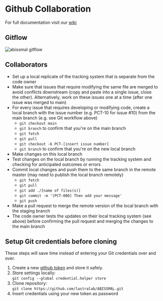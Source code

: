 # Github Collaboration


For full documentation visit our [wiki](https://github.com/lastralab/ABISSMAL/wiki)

## Gitflow
![abissmal gitflow](https://user-images.githubusercontent.com/22894897/150058257-d3c12516-95c2-45c8-b1d3-2591c44f5616.png)

## Collaborators

* Set up a local replicate of the tracking system that is separate from the code owner
* Make sure that issues that require modifying the same file are merged to avoid conflicts downstream (copy and paste into a single issue, close the other). Alternatively, work on these issues one at a time (after one issue was merged to main)
* For every issue that requires developing or modifying code, create a local branch with the issue number (e.g. PCT-10 for issue #10) from the main branch (e.g. see Git workflow above)
    * `git checkout main`
    * `git branch` to confirm that you're on the main branch
    * `git fetch`
    * `git pull`
    * `git checkout -b PCT-[insert issue number]`
    *  `git branch` to confirm that you're on the new local branch
* Make changes on this local branch
* Test changes on the local branch by running the tracking system and checking for anticipated outcomes or errors
* Commit local changes and push them to the same branch in the remote master (may need to publish the local branch remotely)
    * `git fetch`
    * `git pull`
    * `git add ./[name of files(s)]`
    * `git commit -m '[PCT-000] Then add your message'`
    * `git push`
* Make a pull request to merge the remote version of the local branch with the staging branch
* The code owner tests the updates on their local tracking system (see above) before confirming the pull request and merging the changes to the main branch

<h2>Setup Git credentials before cloning</h2>

These steps will save time instead of entering your Git credentials over and over.

1. Create a new <a href="https://docs.github.com/en/authentication/keeping-your-account-and-data-secure/creating-a-personal-access-token" target="_blank">github token</a> and store it safely. <br />
2. Store settings locally: <br />
   `git config --global credential.helper store`
3. Clone repository:<br />
   `git clone https://github.com/lastralab/ABISSMAL.git` <br />
4. Insert credentials using your new token as password <br />
